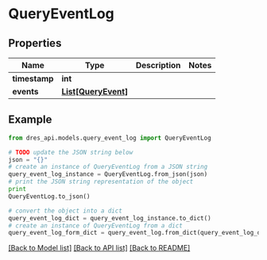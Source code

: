# QueryEventLog


## Properties
Name | Type | Description | Notes
------------ | ------------- | ------------- | -------------
**timestamp** | **int** |  | 
**events** | [**List[QueryEvent]**](QueryEvent.md) |  | 

## Example

```python
from dres_api.models.query_event_log import QueryEventLog

# TODO update the JSON string below
json = "{}"
# create an instance of QueryEventLog from a JSON string
query_event_log_instance = QueryEventLog.from_json(json)
# print the JSON string representation of the object
print
QueryEventLog.to_json()

# convert the object into a dict
query_event_log_dict = query_event_log_instance.to_dict()
# create an instance of QueryEventLog from a dict
query_event_log_form_dict = query_event_log.from_dict(query_event_log_dict)
```
[[Back to Model list]](../README.md#documentation-for-models) [[Back to API list]](../README.md#documentation-for-api-endpoints) [[Back to README]](../README.md)


